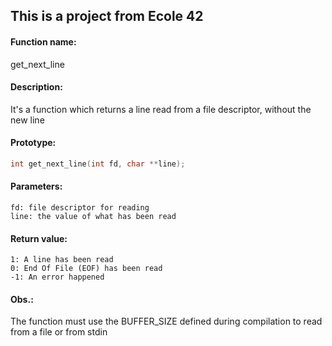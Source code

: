 ## This is a project from Ecole 42

#### Function name:
get\_next\_line

#### Description:
It's a function which returns a line read from a file descriptor, without the new line

#### Prototype:
```c
int get_next_line(int fd, char **line);
```

#### Parameters:
```
fd: file descriptor for reading
line: the value of what has been read
```

#### Return value:
```
1: A line has been read
0: End Of File (EOF) has been read
-1:	An error happened
```

#### Obs.:
The function must use the BUFFER\_SIZE defined during compilation to read from a file or from stdin
